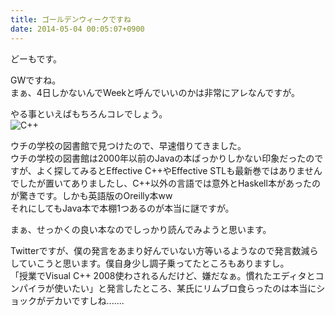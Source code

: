 ```yaml
---
title: ゴールデンウィークですね
date: 2014-05-04 00:05:07+0900
---
```

どーもです。

GWですね。  
まぁ、4日しかないんでWeekと呼んでいいのかは非常にアレなんですが。

やる事といえばもちろんコレでしょう。  
![C++](https://lh6.googleusercontent.com/-Sw7aRfts3Io/U2UBJGGgfII/AAAAAAAADNM/Krtl6Bb7Chw/s640/IMG_1801.JPG "C++")

ウチの学校の図書館で見つけたので、早速借りてきました。  
ウチの学校の図書館は2000年以前のJavaの本ばっかりしかない印象だったのですが、よく探してみるとEffective C++やEffective STLも最新巻ではありませんでしたが置いてありましたし、C++以外の言語では意外とHaskell本があったのが驚きです。しかも英語版のOreilly本ww  
それにしてもJava本で本棚1つあるのが本当に謎ですが。

まぁ、せっかくの良い本なのでしっかり読んでみようと思います。

Twitterですが、僕の発言をあまり好んでいない方等いるようなので発言数減らしていこうと思います。僕自身少し調子乗ってたところもありますし。  
「授業でVisual C++ 2008使わされるんだけど、嫌だなぁ。慣れたエディタとコンパイラが使いたい」と発言したところ、某氏にリムブロ食らったのは本当にショックがデカいですしね.......
